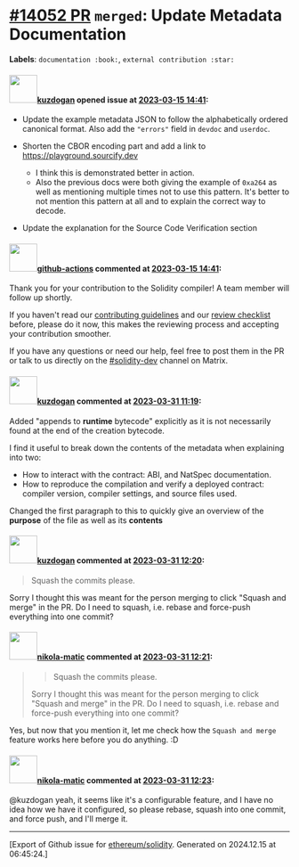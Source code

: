# [\#14052 PR](https://github.com/ethereum/solidity/pull/14052) `merged`: Update Metadata Documentation
**Labels**: `documentation :book:`, `external contribution :star:`


#### <img src="https://avatars.githubusercontent.com/u/13069972?u=026ff4eade3b02c5d4810551aa390b58d439ec46&v=4" width="50">[kuzdogan](https://github.com/kuzdogan) opened issue at [2023-03-15 14:41](https://github.com/ethereum/solidity/pull/14052):

- Update the example metadata JSON to follow the alphabetically ordered canonical format. Also add the `"errors"` field in `devdoc` and `userdoc`.

- Shorten the CBOR encoding part and add a link to https://playground.sourcify.dev
  - I think this is demonstrated better in action.
  - Also the previous docs were both giving the example of `0xa264` as well as mentioning multiple times not to use this pattern. It's better to not mention this pattern at all and to explain the correct way to decode.
- Update the explanation for the Source Code Verification section

#### <img src="https://avatars.githubusercontent.com/in/15368?v=4" width="50">[github-actions](https://github.com/apps/github-actions) commented at [2023-03-15 14:41](https://github.com/ethereum/solidity/pull/14052#issuecomment-1470133451):

Thank you for your contribution to the Solidity compiler! A team member will follow up shortly.

If you haven't read our [contributing guidelines](https://docs.soliditylang.org/en/latest/contributing.html) and our [review checklist](https://github.com/ethereum/solidity/blob/develop/ReviewChecklist.md) before, please do it now, this makes the reviewing process and accepting your contribution smoother.

If you have any questions or need our help, feel free to post them in the PR or talk to us directly on the [#solidity-dev](https://matrix.to/#/#ethereum_solidity-dev:gitter.im) channel on Matrix.

#### <img src="https://avatars.githubusercontent.com/u/13069972?u=026ff4eade3b02c5d4810551aa390b58d439ec46&v=4" width="50">[kuzdogan](https://github.com/kuzdogan) commented at [2023-03-31 11:19](https://github.com/ethereum/solidity/pull/14052#issuecomment-1491766773):

Added "appends to **runtime** bytecode" explicitly as it is not necessarily found at the end of the creation bytecode.

I find it useful to break down the contents of the metadata when explaining into two:
- How to interact with the contract: ABI, and NatSpec documentation.
- How to reproduce the compilation and verify a deployed contract:
  compiler version, compiler settings, and source files used.

Changed the first paragraph to this to quickly give an overview of the **purpose** of the file as well as its **contents**

#### <img src="https://avatars.githubusercontent.com/u/13069972?u=026ff4eade3b02c5d4810551aa390b58d439ec46&v=4" width="50">[kuzdogan](https://github.com/kuzdogan) commented at [2023-03-31 12:20](https://github.com/ethereum/solidity/pull/14052#issuecomment-1491844982):

> Squash the commits please.

Sorry I thought this was meant for the person merging to click "Squash and merge" in the PR. Do I need to squash, i.e. rebase and force-push everything into one commit?

#### <img src="https://avatars.githubusercontent.com/u/4415530?u=dc3db70e8fbd03f92ca81ee173d57774ce61084d&v=4" width="50">[nikola-matic](https://github.com/nikola-matic) commented at [2023-03-31 12:21](https://github.com/ethereum/solidity/pull/14052#issuecomment-1491846368):

> > Squash the commits please.
> 
> Sorry I thought this was meant for the person merging to click "Squash and merge" in the PR. Do I need to squash, i.e. rebase and force-push everything into one commit?

Yes, but now that you mention it, let me check how the `Squash and merge` feature works here before you do anything. :D

#### <img src="https://avatars.githubusercontent.com/u/4415530?u=dc3db70e8fbd03f92ca81ee173d57774ce61084d&v=4" width="50">[nikola-matic](https://github.com/nikola-matic) commented at [2023-03-31 12:23](https://github.com/ethereum/solidity/pull/14052#issuecomment-1491848187):

@kuzdogan yeah, it seems like it's a configurable feature, and I have no idea how we have it configured, so please rebase, squash into one commit, and force push, and I'll merge it.


-------------------------------------------------------------------------------



[Export of Github issue for [ethereum/solidity](https://github.com/ethereum/solidity). Generated on 2024.12.15 at 06:45:24.]
